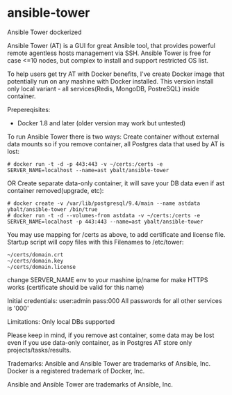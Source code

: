 # ansible-tower
Ansible Tower dockerized

Ansible Tower (AT) is a GUI for great Ansible tool, that provides powerful remote agentless hosts management via SSH. Ansible Tower is free for case <=10 nodes, but complex to install and support restricted OS list.

To help users get try AT with Docker benefits, I've create Docker image that potentially run on any mashine with Docker installed. This version install only local variant - all services(Redis, MongoDB, PostreSQL) inside container. 

Prepereqisites:
- Docker 1.8 and later (older version may work but untested)

To run Ansible Tower there is two ways:
Create container without external data mounts so if you remove container, all Postgres data that used by AT is lost:
```
# docker run -t -d -p 443:443 -v ~/certs:/certs -e SERVER_NAME=localhost --name=ast ybalt/ansible-tower
```
OR
Create separate data-only container, it will save your DB data even if ast container removed(upgrade, etc):
```
# docker create -v /var/lib/postgresql/9.4/main --name astdata ybalt/ansible-tower /bin/true
# docker run -t -d --volumes-from astdata -v ~/certs:/certs -e SERVER_NAME=localhost -p 443:443 --name=ast ybalt/ansible-tower
```

You may use mapping for /certs as above, to add certificate and license file. Startup script will copy files with this Filenames to /etc/tower:
```
~/certs/domain.crt
~/certs/domain.key
~/certs/domain.license
```
change SERVER_NAME env to your mashine ip/name for make HTTPS works (certificate should be valid for this name)

Initial credentials: user:admin pass:000
All passwords for all other services is '000'

Limitations:
Only local DBs supported

Please keep in mind, if you remove ast container, some data may be lost even if you use 
data-only container, as in Postgres AT store only projects/tasks/results.

Trademarks:
Ansible and Ansible Tower are trademarks of Ansible, Inc.
Docker is a registered trademark of Docker, Inc.




Ansible and Ansible Tower are trademarks of Ansible, Inc.
